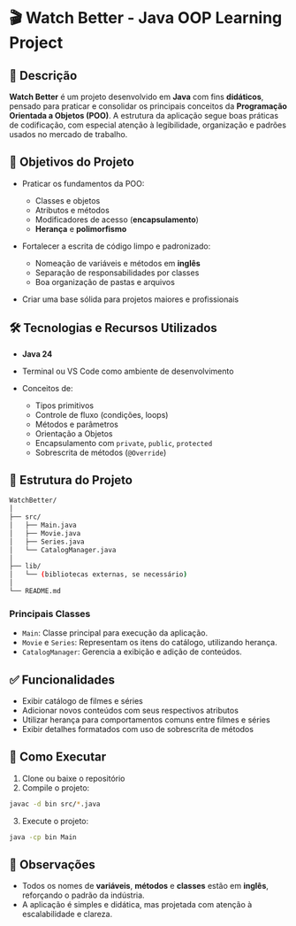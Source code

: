 # 🎬 Watch Better - Java OOP Learning Project

## 📖 Descrição

**Watch Better** é um projeto desenvolvido em **Java** com fins **didáticos**, pensado para praticar e consolidar os principais conceitos da **Programação Orientada a Objetos (POO)**. A estrutura da aplicação segue boas práticas de codificação, com especial atenção à legibilidade, organização e padrões usados no mercado de trabalho.

## 🎯 Objetivos do Projeto

* Praticar os fundamentos da POO:

  * Classes e objetos
  * Atributos e métodos
  * Modificadores de acesso (**encapsulamento**)
  * **Herança** e **polimorfismo**
    
* Fortalecer a escrita de código limpo e padronizado:

  * Nomeação de variáveis e métodos em **inglês**
  * Separação de responsabilidades por classes
  * Boa organização de pastas e arquivos
* Criar uma base sólida para projetos maiores e profissionais

## 🛠️ Tecnologias e Recursos Utilizados

* **Java 24**
* Terminal ou VS Code como ambiente de desenvolvimento
* Conceitos de:

  * Tipos primitivos
  * Controle de fluxo (condições, loops)
  * Métodos e parâmetros
  * Orientação a Objetos
  * Encapsulamento com `private`, `public`, `protected`
  * Sobrescrita de métodos (`@Override`)

## 🧱 Estrutura do Projeto

```bash
WatchBetter/
│
├── src/
│   ├── Main.java
│   ├── Movie.java
│   ├── Series.java
│   └── CatalogManager.java
│
├── lib/
│   └── (bibliotecas externas, se necessário)
│
└── README.md
```

### Principais Classes

* `Main`: Classe principal para execução da aplicação.
* `Movie` e `Series`: Representam os itens do catálogo, utilizando herança.
* `CatalogManager`: Gerencia a exibição e adição de conteúdos.

## ✅ Funcionalidades

* Exibir catálogo de filmes e séries
* Adicionar novos conteúdos com seus respectivos atributos
* Utilizar herança para comportamentos comuns entre filmes e séries
* Exibir detalhes formatados com uso de sobrescrita de métodos

## 🚀 Como Executar

1. Clone ou baixe o repositório
2. Compile o projeto:

```bash
javac -d bin src/*.java
```

3. Execute o projeto:

```bash
java -cp bin Main
```

## 📌 Observações

* Todos os nomes de **variáveis**, **métodos** e **classes** estão em **inglês**, reforçando o padrão da indústria.
* A aplicação é simples e didática, mas projetada com atenção à escalabilidade e clareza.


